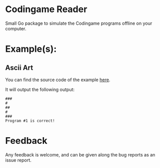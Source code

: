 Codingame Reader
=================

Small Go package to simulate the Codingame programs offline on your computer.

# Example(s):

## Ascii Art

You can find the source code of the example [here](https://github.com/GlenDC/CodingGame/blob/master/go/ascii_art.go).

It will output the following output:

  ```
  ### 
  #   
  ##  
  #   
  ### 
  Program #1 is correct!
  ```

# Feedback

Any feedback is welcome, and can be given along the bug reports as an issue report.
